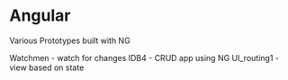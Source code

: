 Angular
=======

Various Prototypes built with NG

Watchmen    - watch for changes
IDB4        - CRUD app using NG
UI_routing1 - view based on state
